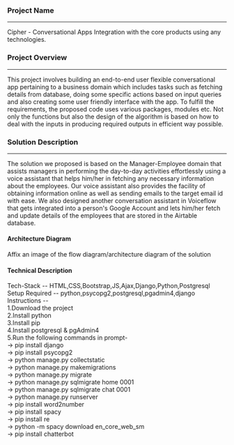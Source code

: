 ### Project Name
-----------------
Cipher - Conversational Apps Integration with the core products using any technologies.

### Project Overview
----------------------------------

This project involves building an end-to-end user flexible conversational app pertaining to a business domain which includes tasks such as fetching details from database, doing some specific actions based on input queries and also creating some user friendly interface with the app. To fulfill the requirements, the proposed code uses various packages, modules etc. Not only the functions but also the design of the algorithm is based on how to deal with the inputs in producing required outputs in efficient way possible.


### Solution Description
----------------------------------

The solution we proposed is based on the Manager-Employee domain that assists managers in performing the day-to-day activities effortlessly using a voice assistant that helps him/her in fetching any necessary information about the employees. Our voice assistant also provides the facility of obtaining information online as well as sending emails to the target email id with ease. We also designed another conversation assistant in Voiceflow that gets integrated into a person's Google Account and lets him/her fetch and update details of the employees that are stored in the Airtable database.

#### Architecture Diagram

Affix an image of the flow diagram/architecture diagram of the solution


#### Technical Description

Tech-Stack -- HTML,CSS,Bootstrap,JS,Ajax,Django,Python,Postgresql
Setup Required -- python,psycopg2,postgresql,pgadmin4,django
Instructions --  <br />
1.Download the project  <br />
2.Install python  <br />
3.Install pip  <br />
4.Install postgresql & pgAdmin4  <br />
5.Run the following commands in prompt-  <br />
    -> pip install django  <br />
    -> pip install psycopg2  <br />
    -> python manage.py collectstatic  <br />
    -> python manage.py makemigrations  <br />
    -> python manage.py migrate  <br />
    -> python manage.py sqlmigrate home 0001  <br />
    -> python manage.py sqlmigrate chat 0001  <br />
    -> python manage.py runserver  <br />
    -> pip install word2number <br />
    -> pip install spacy <br />
    -> pip install re <br />
    -> python -m spacy download en_core_web_sm <br />
    -> pip install chatterbot <br />

